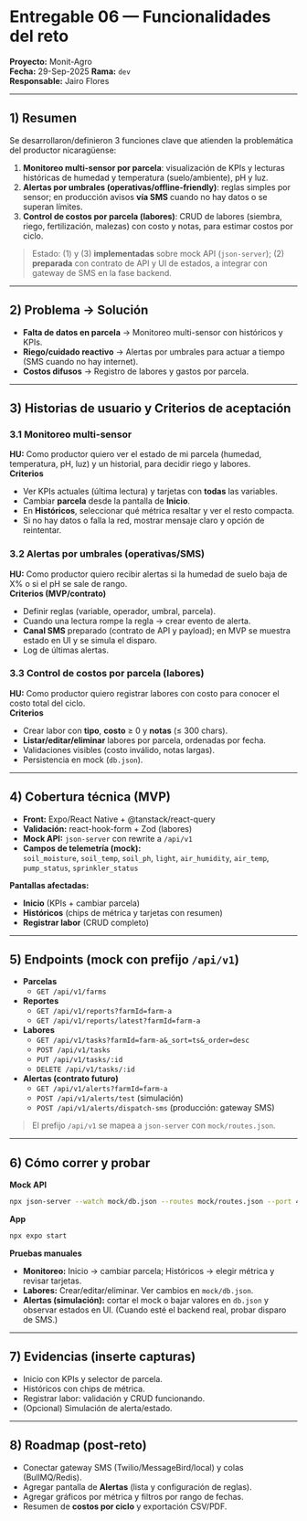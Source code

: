 
# Entregable 06 — Funcionalidades del reto

**Proyecto:** Monit-Agro  
**Fecha:** 29-Sep-2025 
**Rama:** `dev`  
**Responsable:** Jairo Flores

---

## 1) Resumen
Se desarrollaron/definieron 3 funciones clave que atienden la problemática del productor nicaragüense:

1. **Monitoreo multi-sensor por parcela**: visualización de KPIs y lecturas históricas de humedad y temperatura (suelo/ambiente), pH y luz.
2. **Alertas por umbrales (operativas/offline-friendly)**: reglas simples por sensor; en producción avisos **vía SMS** cuando no hay datos o se superan límites.
3. **Control de costos por parcela (labores)**: CRUD de labores (siembra, riego, fertilización, malezas) con costo y notas, para estimar costos por ciclo.

> Estado: (1) y (3) **implementadas** sobre mock API (`json-server`); (2) **preparada** con contrato de API y UI de estados, a integrar con gateway de SMS en la fase backend.

---

## 2) Problema → Solución

- **Falta de datos en parcela** → Monitoreo multi-sensor con históricos y KPIs.
- **Riego/cuidado reactivo** → Alertas por umbrales para actuar a tiempo (SMS cuando no hay internet).
- **Costos difusos** → Registro de labores y gastos por parcela.

---

## 3) Historias de usuario y Criterios de aceptación

### 3.1 Monitoreo multi-sensor
**HU:** Como productor quiero ver el estado de mi parcela (humedad, temperatura, pH, luz) y un historial, para decidir riego y labores.  
**Criterios**
- Ver KPIs actuales (última lectura) y tarjetas con **todas** las variables.
- Cambiar **parcela** desde la pantalla de **Inicio**.
- En **Históricos**, seleccionar qué métrica resaltar y ver el resto compacta.
- Si no hay datos o falla la red, mostrar mensaje claro y opción de reintentar.

### 3.2 Alertas por umbrales (operativas/SMS)
**HU:** Como productor quiero recibir alertas si la humedad de suelo baja de X% o si el pH se sale de rango.  
**Criterios (MVP/contrato)**
- Definir reglas (variable, operador, umbral, parcela).
- Cuando una lectura rompe la regla → crear evento de alerta.
- **Canal SMS** preparado (contrato de API y payload); en MVP se muestra estado en UI y se simula el disparo.
- Log de últimas alertas.

### 3.3 Control de costos por parcela (labores)
**HU:** Como productor quiero registrar labores con costo para conocer el costo total del ciclo.  
**Criterios**
- Crear labor con **tipo**, **costo** ≥ 0 y **notas** (≤ 300 chars).
- **Listar/editar/eliminar** labores por parcela, ordenadas por fecha.
- Validaciones visibles (costo inválido, notas largas).
- Persistencia en mock (`db.json`).

---

## 4) Cobertura técnica (MVP)

- **Front:** Expo/React Native + @tanstack/react-query  
- **Validación:** react-hook-form + Zod (labores)  
- **Mock API:** `json-server` con rewrite a `/api/v1`  
- **Campos de telemetría (mock):**  
  `soil_moisture`, `soil_temp`, `soil_ph`, `light`, `air_humidity`, `air_temp`, `pump_status`, `sprinkler_status`

**Pantallas afectadas:**  
- **Inicio** (KPIs + cambiar parcela)  
- **Históricos** (chips de métrica y tarjetas con resumen)  
- **Registrar labor** (CRUD completo)

---

## 5) Endpoints (mock con prefijo `/api/v1`)

- **Parcelas**
  - `GET /api/v1/farms`
- **Reportes**
  - `GET /api/v1/reports?farmId=farm-a`
  - `GET /api/v1/reports/latest?farmId=farm-a`
- **Labores**
  - `GET /api/v1/tasks?farmId=farm-a&_sort=ts&_order=desc`
  - `POST /api/v1/tasks`
  - `PUT /api/v1/tasks/:id`
  - `DELETE /api/v1/tasks/:id`
- **Alertas (contrato futuro)**
  - `GET /api/v1/alerts?farmId=farm-a`
  - `POST /api/v1/alerts/test` (simulación)
  - `POST /api/v1/alerts/dispatch-sms` (producción: gateway SMS)

> El prefijo `/api/v1` se mapea a `json-server` con `mock/routes.json`.

---

## 6) Cómo correr y probar

**Mock API**
```bash
npx json-server --watch mock/db.json --routes mock/routes.json --port 4000 --host 0.0.0.0
````

**App**

```bash
npx expo start
```

**Pruebas manuales**

* **Monitoreo:** Inicio → cambiar parcela; Históricos → elegir métrica y revisar tarjetas.
* **Labores:** Crear/editar/eliminar. Ver cambios en `mock/db.json`.
* **Alertas (simulación):** cortar el mock o bajar valores en `db.json` y observar estados en UI. (Cuando esté el backend real, probar disparo de SMS.)

---

## 7) Evidencias (inserte capturas)

* Inicio con KPIs y selector de parcela.
* Históricos con chips de métrica.
* Registrar labor: validación y CRUD funcionando.
* (Opcional) Simulación de alerta/estado.

---

## 8) Roadmap (post-reto)

* Conectar gateway SMS (Twilio/MessageBird/local) y colas (BullMQ/Redis).
* Agregar pantalla de **Alertas** (lista y configuración de reglas).
* Agregar gráficos por métrica y filtros por rango de fechas.
* Resumen de **costos por ciclo** y exportación CSV/PDF.

